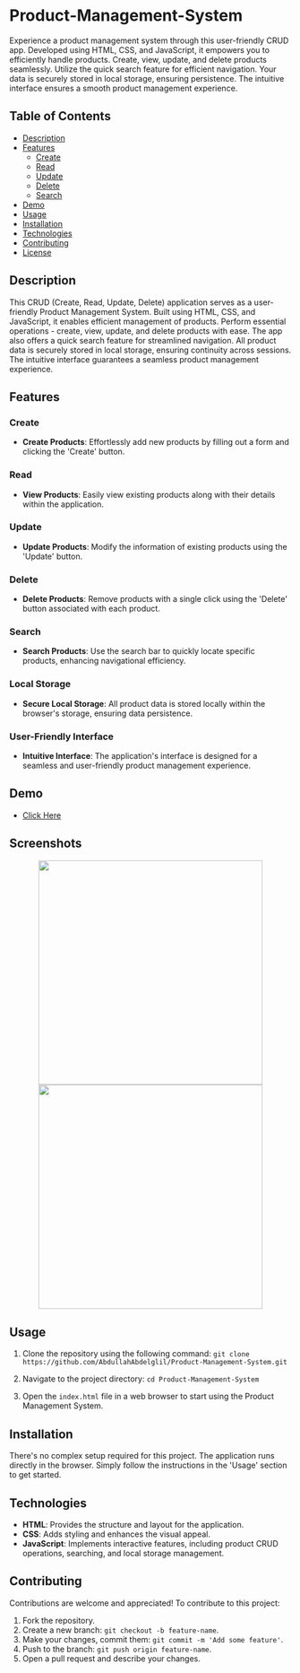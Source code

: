 # Product-Management-System
Experience a product management system through this user-friendly CRUD app. Developed using HTML, CSS, and JavaScript, it empowers you to efficiently handle products. Create, view, update, and delete products seamlessly. Utilize the quick search feature for efficient navigation. Your data is securely stored in local storage, ensuring persistence. The intuitive interface ensures a smooth product management experience.


## Table of Contents

- [Description](#description)
- [Features](#features)
  - [Create](#create)
  - [Read](#read)
  - [Update](#update)
  - [Delete](#delete)
  - [Search](#search)
- [Demo](#demo)
- [Usage](#usage)
- [Installation](#installation)
- [Technologies](#technologies)
- [Contributing](#contributing)
- [License](#license)

## Description

This CRUD (Create, Read, Update, Delete) application serves as a user-friendly Product Management System. Built using HTML, CSS, and JavaScript, it enables efficient management of products. Perform essential operations - create, view, update, and delete products with ease. The app also offers a quick search feature for streamlined navigation. All product data is securely stored in local storage, ensuring continuity across sessions. The intuitive interface guarantees a seamless product management experience.

## Features

### Create

- **Create Products**: Effortlessly add new products by filling out a form and clicking the 'Create' button.

### Read

- **View Products**: Easily view existing products along with their details within the application.

### Update

- **Update Products**: Modify the information of existing products using the 'Update' button.

### Delete

- **Delete Products**: Remove products with a single click using the 'Delete' button associated with each product.

### Search

- **Search Products**: Use the search bar to quickly locate specific products, enhancing navigational efficiency.

### Local Storage

- **Secure Local Storage**: All product data is stored locally within the browser's storage, ensuring data persistence.

### User-Friendly Interface

- **Intuitive Interface**: The application's interface is designed for a seamless and user-friendly product management experience.

## Demo
- [Click Here](https://www.canva.com/design/DAFs3KkGP3c/SDJnWmpT4jhxKsYgympP6Q/edit?utm_content=DAFs3KkGP3c&utm_campaign=designshare&utm_medium=link2&utm_source=sharebutton)

## Screenshots
<p align="center">
<img src = "https://github.com/AbdullahAbdelglil/Product-Management-System/blob/main/Project-Screenshot/Screenshot%20(39).png" width = 400px>
<img src = "https://github.com/AbdullahAbdelglil/Product-Management-System/blob/main/Project-Screenshot/Screenshot%20(40).png" width = 400px>
</p>

## Usage

1. Clone the repository using the following command:
    `git clone https://github.com/AbdullahAbdelglil/Product-Management-System.git`

2. Navigate to the project directory: 
`cd Product-Management-System`

3. Open the `index.html` file in a web browser to start using the Product Management System.

## Installation

There's no complex setup required for this project. The application runs directly in the browser. Simply follow the instructions in the 'Usage' section to get started.

## Technologies

- **HTML**: Provides the structure and layout for the application.
- **CSS**: Adds styling and enhances the visual appeal.
- **JavaScript**: Implements interactive features, including product CRUD operations, searching, and local storage management.

## Contributing

Contributions are welcome and appreciated! To contribute to this project:

1. Fork the repository.
2. Create a new branch: `git checkout -b feature-name`.
3. Make your changes, commit them: `git commit -m 'Add some feature'`.
4. Push to the branch: `git push origin feature-name`.
5. Open a pull request and describe your changes.

